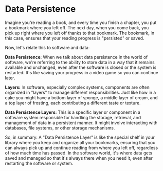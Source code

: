 # Data Persistence

Imagine you're reading a book, and every time you finish a chapter, you put a bookmark where you left off. The next day, when you come back, you pick up right where you left off thanks to that bookmark. The bookmark, in this case, ensures that your reading progress is "persisted" or saved.

Now, let's relate this to software and data:

**Data Persistence:** 
When we talk about data persistence in the world of software, we're referring to the ability to store data in a way that it remains available and unchanged, even after the software is closed or the system is restarted. It's like saving your progress in a video game so you can continue later.

**Layers:**
In software, especially complex systems, components are often organized in "layers" to manage different responsibilities. Just like how in a cake you might have a bottom layer of sponge, a middle layer of cream, and a top layer of frosting, each contributing a different taste or texture.

**Data Persistence Layers:**
This is a specific layer or component in a software system responsible for handling the storage, retrieval, and management of data in a persistent manner. It might involve interacting with databases, file systems, or other storage mechanisms.

So, in summary:
A "Data Persistence Layer" is like the special shelf in your library where you keep and organize all your bookmarks, ensuring that you can always pick up and continue reading from where you left off, regardless of how much time has passed. In the software world, it's where data gets saved and managed so that it's always there when you need it, even after restarting the software or system.